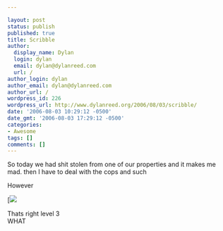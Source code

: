 ```yaml
---

layout: post
status: publish
published: true
title: Scribble
author:
  display_name: Dylan
  login: dylan
  email: dylan@dylanreed.com
  url: /
author_login: dylan
author_email: dylan@dylanreed.com
author_url: /
wordpress_id: 226
wordpress_url: http://www.dylanreed.org/2006/08/03/scribble/
date: '2006-08-03 10:29:12 -0500'
date_gmt: '2006-08-03 17:29:12 -0500'
categories:
- Awesome
tags: []
comments: []
---
```


So today we had shit stolen from one of our properties and it makes me mad. then I have to deal with the cops and such

However

[[![][1]][2]

   [1]: http://www.jmtb02.com/scribble/45686396.jpg
   [2]: http://www.armorgames.com/games/scribble.html

Thats right level 3  
WHAT

